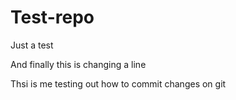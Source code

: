 # Test-repo
Just a test

And finally this is changing a line


Thsi is me testing out how to commit changes on git